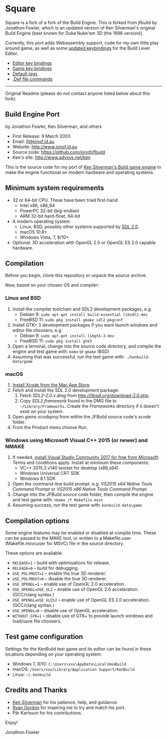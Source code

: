 # Square

Square is a fork of a fork of the Build Engine. This is forked from jfbuild by Jonathon Fowler, which is an updated version of Ken Silverman's original Build Engine (best known for Duke Nuke'em 3D (the 1996 version)).

Currently, this port adds Webassembly support, code for my own little play around game, as well as some [updated keybindings](doc/editorkeys.md) for the Build Level Editor.

- [Editor key bindings](doc/editorkeys.md)
- [Game key bindings](doc/gamekeys.md)
- [Default tags](doc/tags.md)
- [.Def file commands](doc/def.md)

---

Original Readme (please do not contact anyone listed below about this fork):

## Build Engine Port

by Jonathon Fowler, Ken Silverman, and others

- First Release: 9 March 2003
- Email: jf@jonof.id.au
- Website: http://www.jonof.id.au
- Source code: https://github.com/jonof/jfbuild
- Ken's site: http://www.advsys.net/ken

This is the source code for my port of [Ken Silverman's Build game
engine](http://www.advsys.net/ken/buildsrc) to make the engine functional on modern
hardware and operating systems.

## Minimum system requirements

- 32 or 64-bit CPU. These have been tried first-hand:
  - Intel x86, x86_64
  - PowerPC 32-bit (big-endian)
  - ARM 32-bit hard-float, 64-bit
- A modern operating system:
  - Linux, BSD, possibly other systems supported by [SDL 2.0](http://libsdl.org/).
  - macOS 10.8+
  - Windows Vista, 7, 8/10+
- Optional: 3D acceleration with OpenGL 2.0 or OpenGL ES 2.0 capable hardware.

## Compilation

Before you begin, clone this repository or unpack the source archive.

Now, based on your chosen OS and compiler:

### Linux and BSD

1. Install the compiler toolchain and SDL2 development packages, e.g.
   - Debian 9: `sudo apt-get install build-essential libsdl2-dev`
   - FreeBSD 11: `sudo pkg install gmake sdl2 pkgconf`
2. Install GTK+ 3 development packages if you want launch windows and editor file choosers, e.g.
   - Debian 9: `sudo apt-get install libgtk-3-dev`
   - FreeBSD 11: `sudo pkg install gtk3`
3. Open a terminal, change into the source code directory, and compile the engine and
   test game with: `make` or `gmake` (BSD)
4. Assuming that was successful, run the test game with: `./kenbuild-data/game`

### macOS

1. [Install Xcode from the Mac App Store](https://itunes.apple.com/au/app/xcode/id497799835?mt=12).
2. Fetch and install the SDL 2.0 development package:
   1. Fetch _SDL2-2.0.x.dmg_ from http://libsdl.org/download-2.0.php.
   2. Copy _SDL2.framework_ found in the DMG file to `~/Library/Frameworks`. Create the
      _Frameworks_ directory if it doesn't exist on your system.
3. Open _game.xcodeproj_ from within the JFBuild source code's _xcode_ folder.
4. From the Product menu choose Run.

### Windows using Microsoft Visual C++ 2015 (or newer) and NMAKE

1. If needed, [install Visual Studio Community 2017 for free from
   Microsoft](https://docs.microsoft.com/en-us/visualstudio/install/install-visual-studio).
   Terms and conditions apply. Install at minimum these components:
   - VC++ 2015.3 v140 toolset for desktop (x86,x64)
   - Windows Universal CRT SDK
   - Windows 8.1 SDK
2. Open the command-line build prompt. e.g. _VS2015 x64 Native Tools Command Prompt_
   or _VS2015 x86 Native Tools Command Prompt_.
3. Change into the JFBuild source code folder, then compile the engine and test game
   with: `nmake /f Makefile.msvc`
4. Assuming success, run the test game with: `kenbuild-data\game`

## Compilation options

Some engine features may be enabled or disabled at compile time. These can be passed
to the MAKE tool, or written to a Makefile.user (Makefile.msvcuser for MSVC) file in
the source directory.

These options are available:

- `RELEASE=1` – build with optimisations for release.
- `RELEASE=0` – build for debugging.
- `USE_POLYMOST=1` – enable the true 3D renderer.
- `USE_POLYMOST=0` – disable the true 3D renderer.
- `USE_OPENGL=1` – enable use of OpenGL 2.0 acceleration.
- `USE_OPENGL=USE_GL2` – enable use of OpenGL 2.0 acceleration. (GCC/clang syntax.)
- `USE_OPENGL=USE_GLES2` – enable use of OpenGL ES 2.0 acceleration. (GCC/clang syntax.)
- `USE_OPENGL=0` – disable use of OpenGL acceleration.
- `WITHOUT_GTK=1` – disable use of GTK+ to provide launch windows and load/save file choosers.

## Test game configuration

Settings for the KenBuild test game and its editor can be found in these locations
depending on your operating system:

- Windows 7, 8/10: `C:\Users\xxx\AppData\Local\KenBuild`
- macOS: `/Users/xxx/Library/Application Support/KenBuild`
- Linux: `~/.kenbuild`

## Credits and Thanks

- [Ken Silverman](http://www.advsys.net/ken) for his patience, help, and guidance.
- [Ryan Gordon](http://icculus.org) for inspiring me to try and match his port.
- Pär Karlsson for his contributions.

Enjoy!

Jonathon Fowler
